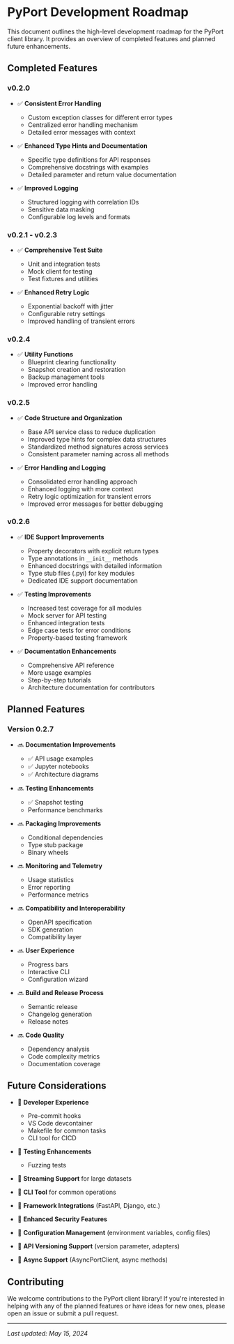 # PyPort Development Roadmap

This document outlines the high-level development roadmap for the PyPort client library. It provides an overview of completed features and planned future enhancements.

## Completed Features

### v0.2.0

- ✅ **Consistent Error Handling**
  - Custom exception classes for different error types
  - Centralized error handling mechanism
  - Detailed error messages with context

- ✅ **Enhanced Type Hints and Documentation**
  - Specific type definitions for API responses
  - Comprehensive docstrings with examples
  - Detailed parameter and return value documentation

- ✅ **Improved Logging**
  - Structured logging with correlation IDs
  - Sensitive data masking
  - Configurable log levels and formats

### v0.2.1 - v0.2.3

- ✅ **Comprehensive Test Suite**
  - Unit and integration tests
  - Mock client for testing
  - Test fixtures and utilities

- ✅ **Enhanced Retry Logic**
  - Exponential backoff with jitter
  - Configurable retry settings
  - Improved handling of transient errors

### v0.2.4

- ✅ **Utility Functions**
  - Blueprint clearing functionality
  - Snapshot creation and restoration
  - Backup management tools
  - Improved error handling

### v0.2.5

- ✅ **Code Structure and Organization**
  - Base API service class to reduce duplication
  - Improved type hints for complex data structures
  - Standardized method signatures across services
  - Consistent parameter naming across all methods

- ✅ **Error Handling and Logging**
  - Consolidated error handling approach
  - Enhanced logging with more context
  - Retry logic optimization for transient errors
  - Improved error messages for better debugging

### v0.2.6

- ✅ **IDE Support Improvements**
  - Property decorators with explicit return types
  - Type annotations in `__init__` methods
  - Enhanced docstrings with detailed information
  - Type stub files (.pyi) for key modules
  - Dedicated IDE support documentation

- ✅ **Testing Improvements**
  - Increased test coverage for all modules
  - Mock server for API testing
  - Enhanced integration tests
  - Edge case tests for error conditions
  - Property-based testing framework

- ✅ **Documentation Enhancements**
  - Comprehensive API reference
  - More usage examples
  - Step-by-step tutorials
  - Architecture documentation for contributors

## Planned Features

### Version 0.2.7

- 🔜 **Documentation Improvements**
  - ✅ API usage examples
  - ✅ Jupyter notebooks
  - ✅ Architecture diagrams

- 🔜 **Testing Enhancements**
  - ✅ Snapshot testing
  - Performance benchmarks

- 🔜 **Packaging Improvements**
  - Conditional dependencies
  - Type stub package
  - Binary wheels

- 🔜 **Monitoring and Telemetry**
  - Usage statistics
  - Error reporting
  - Performance metrics

- 🔜 **Compatibility and Interoperability**
  - OpenAPI specification
  - SDK generation
  - Compatibility layer

- 🔜 **User Experience**
  - Progress bars
  - Interactive CLI
  - Configuration wizard

- 🔜 **Build and Release Process**
  - Semantic release
  - Changelog generation
  - Release notes

- 🔜 **Code Quality**
  - Dependency analysis
  - Code complexity metrics
  - Documentation coverage

## Future Considerations

- 🔄 **Developer Experience**
  - Pre-commit hooks
  - VS Code devcontainer
  - Makefile for common tasks
  - CLI tool for CICD

- 🔄 **Testing Enhancements**
  - Fuzzing tests
- 🔄 **Streaming Support** for large datasets
- 🔄 **CLI Tool** for common operations
- 🔄 **Framework Integrations** (FastAPI, Django, etc.)
- 🔄 **Enhanced Security Features**
- 🔄 **Configuration Management** (environment variables, config files)
- 🔄 **API Versioning Support** (version parameter, adapters)
- 🔄 **Async Support** (AsyncPortClient, async methods)

## Contributing

We welcome contributions to the PyPort client library! If you're interested in helping with any of the planned features or have ideas for new ones, please open an issue or submit a pull request.

---

*Last updated: May 15, 2024*

